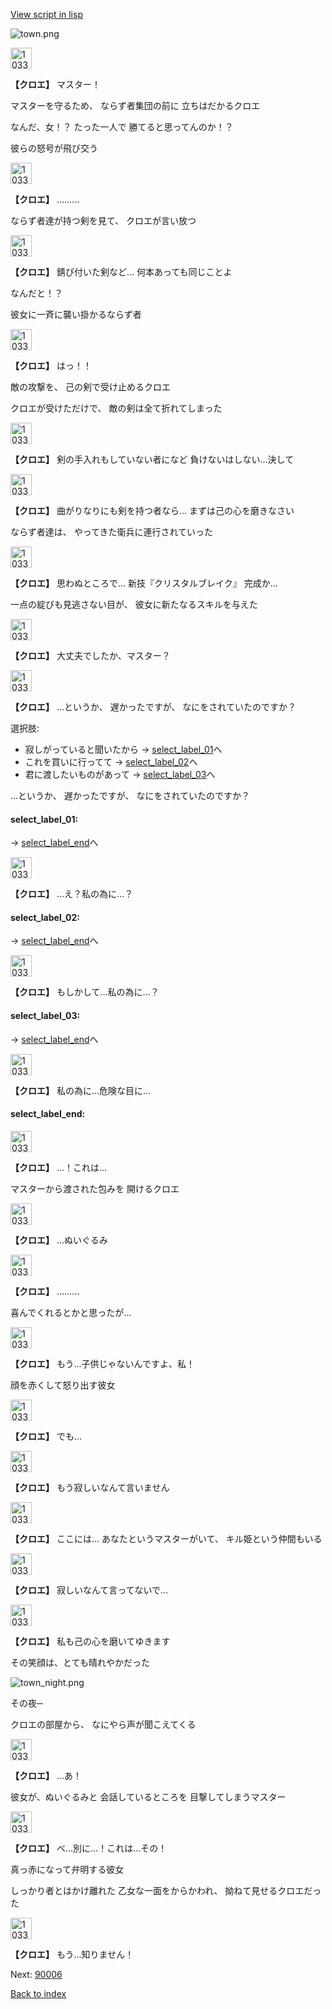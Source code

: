 [View script in lisp](../scripts/10331203.txt)

![town.png](../images/backgrounds/town.png)

<img src="../images/units/103311.png" alt="103311.png" height="34"/>

**【クロエ】**
マスター！

マスターを守るため、
ならず者集団の前に
立ちはだかるクロエ

なんだ、女！？
たった一人で
勝てると思ってんのか！？

彼らの怒号が飛び交う

<img src="../images/units/103311.png" alt="103311.png" height="34"/>

**【クロエ】**
………

ならず者達が持つ剣を見て、
クロエが言い放つ

<img src="../images/units/103311.png" alt="103311.png" height="34"/>

**【クロエ】**
錆び付いた剣など…
何本あっても同じことよ

なんだと！？

彼女に一斉に襲い掛かるならず者

<img src="../images/units/103311.png" alt="103311.png" height="34"/>

**【クロエ】**
はっ！！

敵の攻撃を、
己の剣で受け止めるクロエ

クロエが受けただけで、
敵の剣は全て折れてしまった

<img src="../images/units/103311.png" alt="103311.png" height="34"/>

**【クロエ】**
剣の手入れもしていない者になど
負けないはしない…決して

<img src="../images/units/103311.png" alt="103311.png" height="34"/>

**【クロエ】**
曲がりなりにも剣を持つ者なら…
まずは己の心を磨きなさい

ならず者達は、
やってきた衛兵に連行されていった

<img src="../images/units/103311.png" alt="103311.png" height="34"/>

**【クロエ】**
思わぬところで…
新技『クリスタルブレイク』
完成か…

一点の綻びも見逃さない目が、
彼女に新たなるスキルを与えた

<img src="../images/units/103311.png" alt="103311.png" height="34"/>

**【クロエ】**
大丈夫でしたか、マスター？

<img src="../images/units/103311.png" alt="103311.png" height="34"/>

**【クロエ】**
…というか、
遅かったですが、
なにをされていたのですか？

選択肢:
- 寂しがっていると聞いたから → [select_label_01](#select_label_01)へ
- これを買いに行ってて → [select_label_02](#select_label_02)へ
- 君に渡したいものがあって → [select_label_03](#select_label_03)へ

…というか、
遅かったですが、
なにをされていたのですか？

#### select_label_01:
 → [select_label_end](#select_label_end)へ

<img src="../images/units/103311.png" alt="103311.png" height="34"/>

**【クロエ】**
…え？私の為に…？

#### select_label_02:
 → [select_label_end](#select_label_end)へ

<img src="../images/units/103311.png" alt="103311.png" height="34"/>

**【クロエ】**
もしかして…私の為に…？

#### select_label_03:
 → [select_label_end](#select_label_end)へ

<img src="../images/units/103311.png" alt="103311.png" height="34"/>

**【クロエ】**
私の為に…危険な目に…

#### select_label_end:

<img src="../images/units/103311.png" alt="103311.png" height="34"/>

**【クロエ】**
…！これは…

マスターから渡された包みを
開けるクロエ

<img src="../images/units/103311.png" alt="103311.png" height="34"/>

**【クロエ】**
…ぬいぐるみ

<img src="../images/units/103311.png" alt="103311.png" height="34"/>

**【クロエ】**
………

喜んでくれるとかと思ったが…

<img src="../images/units/103311.png" alt="103311.png" height="34"/>

**【クロエ】**
もう…子供じゃないんですよ、私！

顔を赤くして怒り出す彼女

<img src="../images/units/103311.png" alt="103311.png" height="34"/>

**【クロエ】**
でも…

<img src="../images/units/103311.png" alt="103311.png" height="34"/>

**【クロエ】**
もう寂しいなんて言いません

<img src="../images/units/103311.png" alt="103311.png" height="34"/>

**【クロエ】**
ここには…
あなたというマスターがいて、
キル姫という仲間もいる

<img src="../images/units/103311.png" alt="103311.png" height="34"/>

**【クロエ】**
寂しいなんて言ってないで…

<img src="../images/units/103311.png" alt="103311.png" height="34"/>

**【クロエ】**
私も己の心を磨いてゆきます

その笑顔は、とても晴れやかだった

![town_night.png](../images/backgrounds/town_night.png)

その夜─

クロエの部屋から、
なにやら声が聞こえてくる

<img src="../images/units/103311.png" alt="103311.png" height="34"/>

**【クロエ】**
…あ！

彼女が、ぬいぐるみと
会話しているところを
目撃してしまうマスター

<img src="../images/units/103311.png" alt="103311.png" height="34"/>

**【クロエ】**
べ…別に…！これは…その！

真っ赤になって弁明する彼女

しっかり者とはかけ離れた
乙女な一面をからかわれ、
拗ねて見せるクロエだった

<img src="../images/units/103311.png" alt="103311.png" height="34"/>

**【クロエ】**
もう…知りません！


Next: [90006](90006.md)

[Back to index](index.md)
